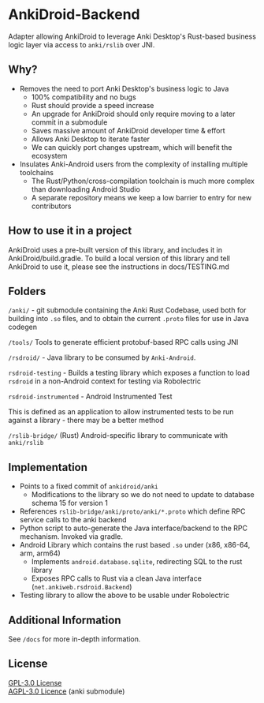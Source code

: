 # AnkiDroid-Backend

Adapter allowing AnkiDroid to leverage Anki Desktop's Rust-based business logic layer via access to `anki/rslib` over JNI.

## Why?

- Removes the need to port Anki Desktop's business logic to Java
  - 100% compatibility and no bugs
  - Rust should provide a speed increase
  - An upgrade for AnkiDroid should only require moving to a later commit in a submodule
  - Saves massive amount of AnkiDroid developer time & effort
  - Allows Anki Desktop to iterate faster
  - We can quickly port changes upstream, which will benefit the ecosystem
- Insulates Anki-Android users from the complexity of installing multiple toolchains
  - The Rust/Python/cross-compilation toolchain is much more complex than downloading Android Studio
  - A separate repository means we keep a low barrier to entry for new contributors

## How to use it in a project

AnkiDroid uses a pre-built version of this library, and includes it in AnkiDroid/build.gradle.
To build a local version of this library and tell AnkiDroid to use it, please see the instructions
in docs/TESTING.md

## Folders

`/anki/` - git submodule containing the Anki Rust Codebase, used both for building into `.so` files, and to obtain the current `.proto` files for use in Java codegen

`/tools/` Tools to generate efficient protobuf-based RPC calls using JNI

`/rsdroid/` - Java library to be consumed by `Anki-Android`.

`rsdroid-testing` - Builds a testing library which exposes a function to load `rsdroid` in a non-Android context for testing via Robolectric

`rsdroid-instrumented` - Android Instrumented Test

This is defined as an application to allow instrumented tests to be run against a library - there may be a better method

`/rslib-bridge/` (Rust) Android-specific library to communicate with `anki/rslib`

## Implementation

- Points to a fixed commit of `ankidroid/anki`
  - Modifications to the library so we do not need to update to database schema 15 for version 1
- References `rslib-bridge/anki/proto/anki/*.proto` which define RPC service calls to the anki backend
- Python script to auto-generate the Java interface/backend to the RPC mechanism. Invoked via gradle.
- Android Library which contains the rust based `.so` under (x86, x86-64, arm, arm64)
  - Implements `android.database.sqlite`, redirecting SQL to the rust library
  - Exposes RPC calls to Rust via a clean Java interface (`net.ankiweb.rsdroid.Backend`)
- Testing library to allow the above to be usable under Robolectric

## Additional Information

See `/docs` for more in-depth information.

## License

[GPL-3.0 License](https://github.com/ankidroid/Anki-Android/blob/master/COPYING)  
[AGPL-3.0 Licence](https://github.com/david-allison-1/anki/blob/master/LICENSE) (anki submodule)
